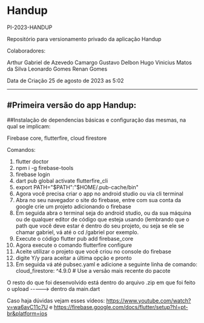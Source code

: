 # Handup
PI-2023-HANDUP

Repositório para versionamento privado da aplicação Handup

Colaboradores: 

Arthur
Gabriel de Azevedo Camargo
Gustavo Delbon
Hugo Vinicius Matos da Silva
Leonardo Gomes
Renan Gomes

Data de Criação 25 de agosto de 2023 as 5:02

----
#Primeira versão do app Handup:
----

##Instalação de dependencias básicas e configuração das mesmas, na qual se implicam:

Firebase core,
flutterfire,
cloud firestore

Comandos:

1) flutter doctor
2) npm i -g firebase-tools
3) firebase login
4) dart pub global activate flutterfire_cli
5) export PATH="$PATH":"$HOME/.pub-cache/bin"
6) Agora você precisa criar o app no android studio ou via cli terminal
7) Abra no seu navegador o site do firebase, entre com sua conta da google crie um projeto adicionando o firebase
9) Em seguida abra o terminal seja do android studio, ou da sua máquina ou de qualquer editor de código que esteja usando (lembrando que o path que você deve estar é dentro do seu projeto, ou seja se ele se chamar gabriel, vá até o cd /gabriel por exemplo.
10) Execute o código flutter pub add firebase_core
11) Agora execute o comando flutterfire configure
12) Aceite utilizar o projeto que você criou no console do firebase
13) digite Y/y para aceitar a última opção e pronto
14) Em seguida vá até pubsec.yaml e adicione a seguinte linha de comando:
    cloud_firestore: ^4.9.0  # Use a versão mais recente do pacote

O resto do que foi desenvolvido está dentro do arquivo .zip em que foi feito o upload -----> dentro da main.dart

Caso haja dúvidas vejam esses vídeos: https://www.youtube.com/watch?v=wa6avC11c7U e https://firebase.google.com/docs/flutter/setup?hl=pt-br&platform=ios
